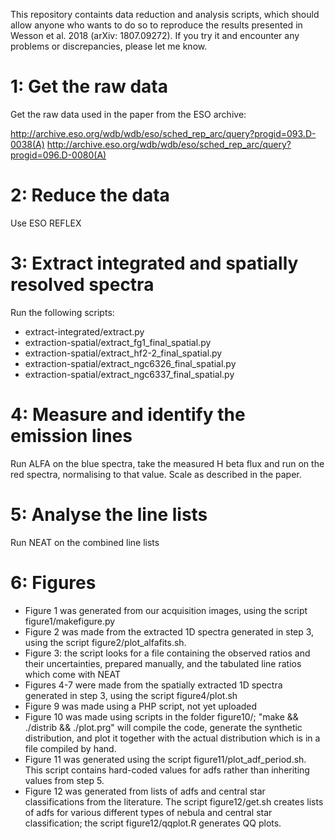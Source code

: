 This repository containts data reduction and analysis scripts, which should allow anyone who wants to do so to reproduce the results presented in Wesson et al. 2018 (arXiv: 1807.09272). If you try it and encounter any problems or discrepancies, please let me know.

# 1: Get the raw data

Get the raw data used in the paper from the ESO archive:

http://archive.eso.org/wdb/wdb/eso/sched_rep_arc/query?progid=093.D-0038(A)
http://archive.eso.org/wdb/wdb/eso/sched_rep_arc/query?progid=096.D-0080(A)

# 2: Reduce the data

Use ESO REFLEX

# 3: Extract integrated and spatially resolved spectra

Run the following scripts:

* extract-integrated/extract.py
* extraction-spatial/extract_fg1_final_spatial.py
* extraction-spatial/extract_hf2-2_final_spatial.py
* extraction-spatial/extract_ngc6326_final_spatial.py
* extraction-spatial/extract_ngc6337_final_spatial.py

# 4: Measure and identify the emission lines

Run ALFA on the blue spectra, take the measured H beta flux and run on the red spectra, normalising to that value. Scale as described in the paper.

# 5: Analyse the line lists

Run NEAT on the combined line lists

# 6: Figures

* Figure 1 was generated from our acquisition images, using the script figure1/makefigure.py
* Figure 2 was made from the extracted 1D spectra generated in step 3, using the script figure2/plot_alfafits.sh.
* Figure 3: the script looks for a file containing the observed ratios and their uncertainties, prepared manually, and the tabulated line ratios which come with NEAT
* Figures 4-7 were made from the spatially extracted 1D spectra generated in step 3, using the script figure4/plot.sh 
* Figure 9 was made using a PHP script, not yet uploaded
* Figure 10 was made using scripts in the folder figure10/; "make && ./distrib && ./plot.prg" will compile the code, generate the synthetic distribution, and plot it together with the actual distribution which is in a file compiled by hand.
* Figure 11 was generated using the script figure11/plot_adf_period.sh. This script contains hard-coded values for adfs rather than inheriting values from step 5.
* Figure 12 was generated from lists of adfs and central star classifications from the literature. The script figure12/get.sh creates lists of adfs for various different types of nebula and central star classification; the script figure12/qqplot.R generates QQ plots.
